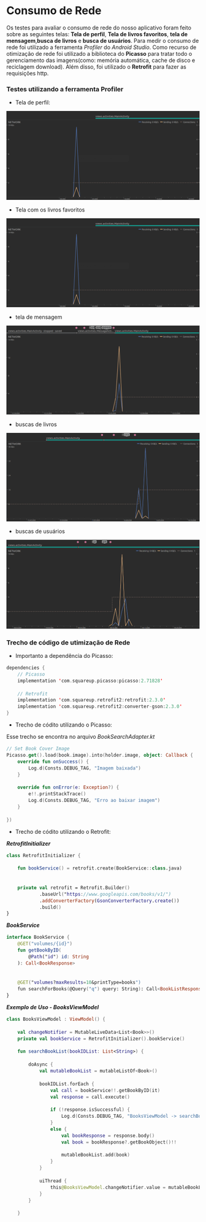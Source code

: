 # Consumo de Rede

Os testes para avaliar o consumo de rede do nosso aplicativo foram feito sobre as seguintes telas: **Tela de perfil**, 
**Tela de  livros favoritos**, **tela de mensagem**,**busca de livros** e **busca de usuários**. Para medir o consumo 
de rede foi utilizado a ferramenta *Profiler* do *Android Studio*. Como recurso de otimização de rede foi utilizado a biblioteca do **Picasso** para tratar todo o gerenciamento das imagens(como: memória automática, cache de disco e reciclagem download). Além disso, foi utilizado o **Retrofit** para fazer as requisições http.

### Testes utilizando a ferramenta Profiler

* Tela de perfil:
<img src="img/rede tela de perfil.png" alt="Tela de perfil" />

* Tela com os livros favoritos
<img src="img/rede tela de perfil.png" alt="Tela de livros favoritos" />

* tela de mensagem
<img src="img/rede tela de mensagem.png" alt="Tela de mensagem" />

* buscas de livros
<img src="img/rede tela de buscar livros.png" alt="Tela de livros" />

* buscas de usuários
<img src="img/rede tela de busca de usuario.png" alt="Tela de usuários" />

### Trecho de código de utimização de Rede

* Importanto a dependência do Picasso:

~~~Kotlin
dependencies {
    // Picasso
    implementation 'com.squareup.picasso:picasso:2.71828'
    
    // Retrofit
    implementation 'com.squareup.retrofit2:retrofit:2.3.0'
    implementation 'com.squareup.retrofit2:converter-gson:2.3.0'
}
~~~

* Trecho de códito utilizando o Picasso:

Esse trecho se encontra no arquivo *BookSearchAdapter.kt*
~~~Kotlin
// Set Book Cover Image
Picasso.get().load(book.image).into(holder.image, object: Callback {
    override fun onSuccess() {
        Log.d(Consts.DEBUG_TAG, "Imagem baixada")
    }

    override fun onError(e: Exception?) {
        e!!.printStackTrace()
        Log.d(Consts.DEBUG_TAG, "Erro ao baixar imagem")
    }

})
~~~

* Trecho de códito utilizando o Retrofit:

***RetrofitInitializer***
~~~Kotlin
class RetrofitInitializer {

    fun bookService() = retrofit.create(BookService::class.java)


    private val retrofit = Retrofit.Builder()
            .baseUrl("https://www.googleapis.com/books/v1/")
            .addConverterFactory(GsonConverterFactory.create())
            .build()
}
~~~

***BookService***
~~~Kotlin
interface BookService {
    @GET("volumes/{id}")
    fun getBookByID(
        @Path("id") id: String
    ): Call<BookResponse>


    @GET("volumes?maxResults=10&printType=books")
    fun searchForBooks(@Query("q") query: String): Call<BookListResponse>
}
~~~

***Exemplo de Uso - BooksViewModel***
~~~Kotlin
class BooksViewModel : ViewModel() {
    
    val changeNotifier = MutableLiveData<List<Book>>()
    private val bookService = RetrofitInitializer().bookService()

    fun searchBookList(bookIDList: List<String>) {

        doAsync {
            val mutableBookList = mutableListOf<Book>()

            bookIDList.forEach {
                val call = bookService!!.getBookByID(it)
                val response = call.execute()

                if (!response.isSuccessful) {
                    Log.d(Consts.DEBUG_TAG, "BooksViewModel -> searchBookList -> Falhou ao baixar o livro")
                }
                else {
                    val bookResponse = response.body()
                    val book = bookResponse?.getBookObject()!!

                    mutableBookList.add(book)
                }
            }

            uiThread {
                this@BooksViewModel.changeNotifier.value = mutableBookList
            }
        }

    }
~~~
